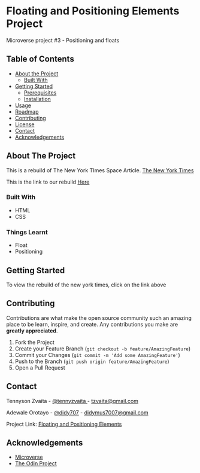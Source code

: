 # Floating and Positioning Elements Project
Microverse project #3 - Positioning and floats

## Table of Contents

* [About the Project](#about-the-project)
  * [Built With](#built-with)
* [Getting Started](#getting-started)
  * [Prerequisites](#prerequisites)
  * [Installation](#installation)
* [Usage](#usage)
* [Roadmap](#roadmap)
* [Contributing](#contributing)
* [License](#license)
* [Contact](#contact)
* [Acknowledgements](#acknowledgements)



<!-- ABOUT THE PROJECT -->
## About The Project

This is a rebuild of The New York TImes Space Article.
[The New York Times](https://www.nytimes.com/2014/03/18/science/space/detection-of-waves-in-space-buttresses-landmark-theory-of-big-bang.html?_r=0)

This is the link to our rebuild [Here](https://raw.githack.com/tzvaita/Floating-elements/content/index.html)


### Built With

* HTML
* CSS

### Things Learnt

* Float
* Positioning


<!-- GETTING STARTED -->
## Getting Started

To view the rebuild of the new york times, click on the link above


<!-- CONTRIBUTING -->
## Contributing

Contributions are what make the open source community such an amazing place to be learn, inspire, and create. Any contributions you make are **greatly appreciated**.

1. Fork the Project
2. Create your Feature Branch (`git checkout -b feature/AmazingFeature`)
3. Commit your Changes (`git commit -m 'Add some AmazingFeature'`)
4. Push to the Branch (`git push origin feature/AmazingFeature`)
5. Open a Pull Request


<!-- CONTACT -->
## Contact

Tennyson Zvaita - [@tennyzvaita
](https://twitter.com/tennyzvaita) - tzvaita@gmail.com

Adewale Orotayo - [@didy707](https://twitter.com/didy707) - didymus7007@gmail.com

Project Link: [Floating and Positioning Elements](https://github.com/tzvaita/Floating-elements)



<!-- ACKNOWLEDGEMENTS -->
## Acknowledgements
* [Microverse](https://www.microverse.org/)
* [The Odin Project](https://www.theodinproject.com/)
